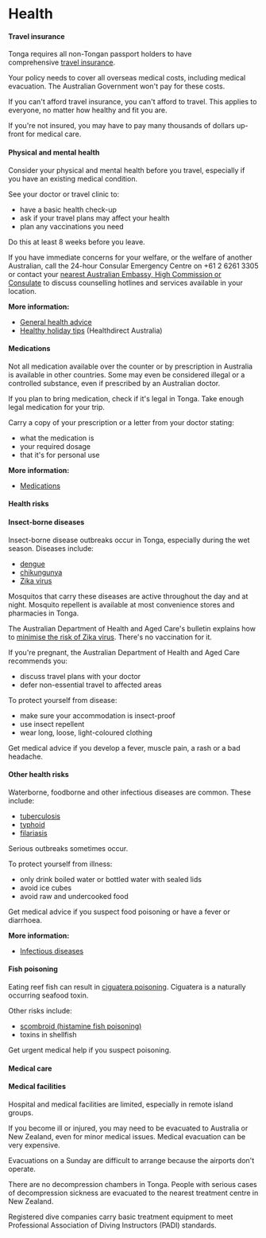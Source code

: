 # Health

#### Travel insurance

Tonga requires all non-Tongan passport holders to have comprehensive [travel insurance](https://www.smartraveller.gov.au/before-you-go/the-basics/insurance).

Your policy needs to cover all overseas medical costs, including medical evacuation. The Australian Government won't pay for these costs.

If you can't afford travel insurance, you can't afford to travel. This applies to everyone, no matter how healthy and fit you are.

If you're not insured, you may have to pay many thousands of dollars up-front for medical care.

#### Physical and mental health

Consider your physical and mental health before you travel, especially if you have an existing medical condition.

See your doctor or travel clinic to:

* have a basic health check-up
* ask if your travel plans may affect your health
* plan any vaccinations you need

Do this at least 8 weeks before you leave.

If you have immediate concerns for your welfare, or the welfare of another Australian, call the 24-hour Consular Emergency Centre on +61 2 6261 3305 or contact your [nearest Australian Embassy, High Commission or Consulate](https://www.dfat.gov.au/about-us/our-locations/missions/our-embassies-and-consulates-overseas) to discuss counselling hotlines and services available in your location.

**More information:**

* [General health advice](/before-you-go/health "Taking care of your health")
* [Healthy holiday tips](https://www.healthdirect.gov.au/healthy-holiday-tips-infographic) (Healthdirect Australia)

#### Medications

Not all medication available over the counter or by prescription in Australia is available in other countries. Some may even be considered illegal or a controlled substance, even if prescribed by an Australian doctor.

If you plan to bring medication, check if it's legal in Tonga. Take enough legal medication for your trip.

Carry a copy of your prescription or a letter from your doctor stating:

* what the medication is
* your required dosage
* that it's for personal use

**More information:**

* [Medications](/before-you-go/health/medications "Medication and medical equipment")

#### Health risks

#### Insect-borne diseases

Insect-borne disease outbreaks occur in Tonga, especially during the wet season. Diseases include:

* [dengue](https://www.health.gov.au/diseases/dengue-virus-infection)
* [chikungunya](http://www.who.int/mediacentre/factsheets/fs327/en/)
* [Zika virus](http://www.health.gov.au/internet/main/publishing.nsf/Content/ohp-zika-countries.htm)

Mosquitos that carry these diseases are active throughout the day and at night. Mosquito repellent is available at most convenience stores and pharmacies in Tonga.

The Australian Department of Health and Aged Care's bulletin explains how to [minimise the risk of Zika virus](http://www.health.gov.au/internet/main/publishing.nsf/Content/ohp-zika-countries.htm). There's no vaccination for it.

If you're pregnant, the Australian Department of Health and Aged Care recommends you:

* discuss travel plans with your doctor
* defer non-essential travel to affected areas

To protect yourself from disease:

* make sure your accommodation is insect-proof
* use insect repellent
* wear long, loose, light-coloured clothing

Get medical advice if you develop a fever, muscle pain, a rash or a bad headache.

#### Other health risks

Waterborne, foodborne and other infectious diseases are common. These include:

* [tuberculosis](https://www.who.int/news-room/fact-sheets/detail/tuberculosis)
* [typhoid](https://www.healthdirect.gov.au/typhoid-and-paratyphoid)
* [filariasis](https://www.who.int/news-room/fact-sheets/detail/lymphatic-filariasis)

Serious outbreaks sometimes occur.

To protect yourself from illness:

* only drink boiled water or bottled water with sealed lids
* avoid ice cubes
* avoid raw and undercooked food

Get medical advice if you suspect food poisoning or have a fever or diarrhoea.

**More information:**

* [Infectious diseases](/before-you-go/health/diseases "Infectious diseases")

#### Fish poisoning

Eating reef fish can result in [ciguatera poisoning](https://www.foodauthority.nsw.gov.au/consumer/food-poisoning/fish-ciguatera-poisoning). Ciguatera is a naturally occurring seafood toxin.

Other risks include:

* [scombroid (histamine fish poisoning)](https://www.foodauthority.nsw.gov.au/consumer/food-poisoning/fish-histamine-poisoning)
* toxins in shellfish

Get urgent medical help if you suspect poisoning.

#### Medical care

#### Medical facilities

Hospital and medical facilities are limited, especially in remote island groups.

If you become ill or injured, you may need to be evacuated to Australia or New Zealand, even for minor medical issues. Medical evacuation can be very expensive.

Evacuations on a Sunday are difficult to arrange because the airports don't operate.

There are no decompression chambers in Tonga. People with serious cases of decompression sickness are evacuated to the nearest treatment centre in New Zealand.

Registered dive companies carry basic treatment equipment to meet Professional Association of Diving Instructors (PADI) standards.